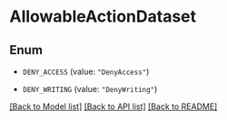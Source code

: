 # AllowableActionDataset

## Enum


* `DENY_ACCESS` (value: `"DenyAccess"`)

* `DENY_WRITING` (value: `"DenyWriting"`)


[[Back to Model list]](../README.md#documentation-for-models) [[Back to API list]](../README.md#documentation-for-api-endpoints) [[Back to README]](../README.md)


